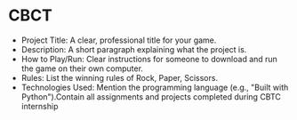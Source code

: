 # CBCT
* Project Title: A clear, professional title for your game.
 * Description: A short paragraph explaining what the project is.
 * How to Play/Run: Clear instructions for someone to download and run the game on their own computer.
 * Rules: List the winning rules of Rock, Paper, Scissors.
 * Technologies Used: Mention the programming language (e.g., "Built with Python").Contain all assignments and projects completed during CBTC internship
